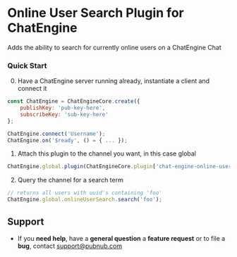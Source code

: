 # Online User Search Plugin for ChatEngine

Adds the ability to search for currently online users on a ChatEngine Chat

### Quick Start

0. Have a ChatEngine server running already, instantiate a client and connect it
```js
const ChatEngine = ChatEngineCore.create({
    publishKey: 'pub-key-here',
    subscribeKey: 'sub-key-here'
};

ChatEngine.connect('Username');
ChatEngine.on('$ready', () = { ... });
```

1. Attach this plugin to the channel you want, in this case global
```js
ChatEngine.global.plugin(ChatEngineCore.plugin['chat-engine-online-user-search']());
```

2. Query the channel for a search term
```js
// returns all users with uuid's containing 'foo'
ChatEngine.global.onlineUserSearch.search('foo');
```

## Support

- If you **need help**, have a **general question** a **feature request** or to file a **bug**, contact <support@pubnub.com>
